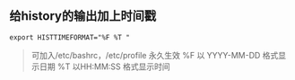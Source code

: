 ## 给history的输出加上时间戳
```shell
export HISTTIMEFORMAT="%F %T "
```
>可加入/etc/bashrc，/etc/profile 永久生效
>%F 以 YYYY-MM-DD 格式显示日期
>%T 以HH:MM:SS 格式显示时间
